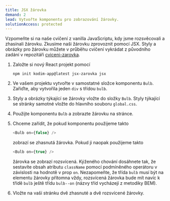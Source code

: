 ```yaml
---
title: JSX žárovka
demand: 2
lead: Vytvořte komponentu pro zobrazování žárovky.
solutionAccess: protected
---
```


Vzpomeňte si na naše cvičení z vanilla JavaScriptu, kdy jsme rozsvěcovali a zhasínali žárovku. Zkusíme naši žárovku zprovoznit pomocí JSX. Styly a obrázky pro žárovku můžete v průběhu cvičení vykrádat z původního zadání v repozitáři [cviceni-zarovka](https://github.com/Czechitas-podklady-WEB/cviceni-zarovka).

1. Založte si nový React projekt pomocí
   ```shell
   npm init kodim-app@latest jsx-zarovka jsx
   ```
1. Ve vašem projektu vytvořte v samostatné složce komponentu `Bulb`. Zařiďte, aby vytvořila jeden `div` s třídou `bulb`.
1. Styly a obrázky týkající se žárovky vložte do složky `Bulb`. Styly týkající se stránky samotné vložte do hlavního souboru `global.css`.
1. Použijte komponentu `Bulb` a zobrazte žárovku na stránce.
1. Chceme zařídit, že pokud komponentu použijeme takto

   ```js
   <Bulb on={false} />
   ```

   zobrazí se zhasnutá žárovka. Pokud ji naopak použijeme takto

   ```js
   <Bulb on={true} />
   ```

   žárovka se zobrazí rozsvícená. Kýženého chování dosáhnete tak, že sestavíte obsah atributu `className` pomocí podmíněného operátoru v závislosti na hodnotě v prop `on`. Nezapomeňte, že třída `bulb` musí být na elementu žárovky přítomna vždy, rozsvícená žárovka bude mít navíc k třídě `bulb` ještě třídu `bulb--on` (názvy tříd vycházejí z metodiky BEM).

1. Vložte na vaši stránku dvě zhasnuté a dvě rozsvícené žárovky.
